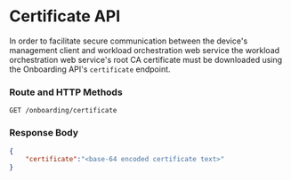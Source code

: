 # Certificate API

In order to facilitate secure communication between the device's management client and workload orchestration web service the workload orchestration web service's root CA certificate must be downloaded using the Onboarding API's `certificate` endpoint.

### Route and HTTP Methods

```http
GET /onboarding/certificate
```

### Response Body

```json
{
    "certificate":"<base-64 encoded certificate text>"
}
```
